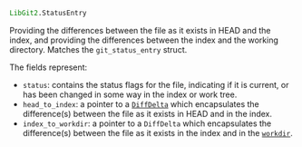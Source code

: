 ```julia
LibGit2.StatusEntry
```

Providing the differences between the file as it exists in HEAD and the index, and providing the differences between the index and the working directory. Matches the `git_status_entry` struct.

The fields represent:

  * `status`: contains the status flags for the file, indicating if it is current, or has been changed in some way in the index or work tree.
  * `head_to_index`: a pointer to a [`DiffDelta`](@ref) which encapsulates the difference(s) between the file as it exists in HEAD and in the index.
  * `index_to_workdir`: a pointer to a `DiffDelta` which encapsulates the difference(s) between the file as it exists in the index and in the [`workdir`](@ref).
